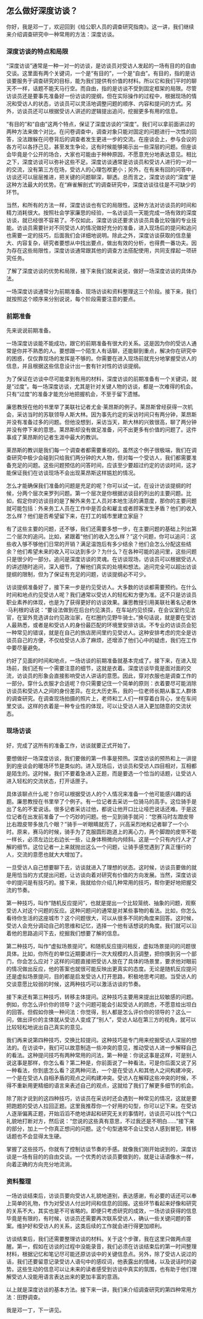## 怎么做好深度访谈？



你好，我是邓一丁，欢迎回到《给公职人员的调查研究指南》。这一讲，我们继续来介绍调查研究中一种常用的方法：深度访谈。

### 深度访谈的特点和局限

“深度访谈”通常是一种一对一的访谈，是访谈员对受访人发起的一场有目的的自由交谈。这里面有两个关键词，一个是“有目的”，一个是“自由”。有目的，指的是访谈要服务于调查研究的目标，能为我们提供有价值的材料。所以它和我们平时的聊天不一样，话题不能天马行空。而自由，指的是访谈不受到固定框架的局限。尽管访谈员还是要事先准备好一份访谈的提纲，但在实际操作的过程中，根据现场的情况和受访人的状态，访谈员可以灵活地调整问题的顺序、内容和提问的方式。另外，访谈员还可以根据受访人讲述的逻辑提出追问，挖掘更多有用的信息。

“有目的”和“自由”这两个特点，保证了深度访谈的“深度”。我们可以拿前面讲过的两种方法来做个对比。在问卷调查中，调查对象只能对固定的问题进行一次性的回答，没法跟躲在问卷背后的调查者发生更进一步的交流。在座谈会上，参与会议的各方可以各抒己见，甚至发生争论，这有时候能够揭示出一些深层的问题。但座谈会毕竟是个公开的场合，大家也可能由于种种原因，不愿意充分地表达意见。相比之下，深度访谈可以弥补这些不足。深度访谈通常是访谈员和受访人进行的一对一的交流，没有第三方在场，受访人的心理包袱更小；另外，在有来有回的问答中，访谈还可以层层推进，把关键的问题聊深，聊透。总而言之，深度访谈的“深度”是这种方法最大的优势。在“麻雀解剖式”的调查研究中，深度访谈往往是不可缺少的环节。

当然，和所有的方法一样，深度访谈也有它的局限性。这种方法对访谈员的时间和精力消耗很大。按照社会学家廉思的经验，一名访谈员一天能完成一场有效的深度访谈，就已经很不容易了。不仅如此，深度访谈还要求访谈员具备比较强的专业技能。访谈员需要针对不同受访人的情况做好充分的准备，进入现场后的提问和追问也需要一定的技巧，后面我们会详细地说明。除此之外，深度访谈获取的信息量大、内容复杂，研究者要想从中找出要点，做出有效的分析，也得费一番功夫。因为存在这些局限性，深度访谈通常跟其他的调查方法搭配使用，共同支撑起一项研究任务。

了解了深度访谈的优势和局限，接下来我们就来说说，做好一场深度访谈的具体办法。

一场深度访谈通常分为前期准备、现场访谈和资料整理这三个阶段。接下来，我们就按照这个顺序来分别说说，每个阶段需要注意的要点。

### 前期准备

先来说说前期准备。

一场深度访谈能不能成功，跟它的前期准备有很大的关系。这是因为你的受访人通常是你并不熟悉的人。要想跟一个陌生人有话聊，还能聊到重点，解决你在研究中的困惑，仅仅靠现场的发挥是不够的。你需要在进入现场前就充分地掌握受访人的信息，并且根据这些信息设计出一套有针对性的访谈提纲。

为了保证在访谈中尽可能拿到有用的材料，深度访谈的前期准备有一个关键词，就是“过度”。每一场深度访谈，尤其是针对关键人物的访谈，都是一次难得的机会。只有“过度”的准备才能充分地把握机会，不至于留下遗憾。

廉思教授在他的书里举了美联社记者尤金·莱昂斯的例子。莱昂斯曾经获得一次机会，采访当时的苏联领导人斯大林。因为事先约定的采访时间只有两分钟，莱昂斯并没有准备过多的问题。但他没想到，采访当天，斯大林的兴致很高，聊了两分钟并没有停下来的意思。莱昂斯却没有做足准备，问不出更多有价值的问题了。这件事成了莱昂斯的记者生涯中最大的教训。

莱昂斯的教训是我们每一个调查者都需要重视的。虽然这个例子很极端，我们在调查研究中极少会碰到只给我们两分钟的大人物，但对每一个受访人，我们都需要准备充足的问题。这些问题预估的问答时间，应该至少要超过约定的访谈时间，这才能保证我们在访谈现场不会出现莱昂斯这样尴尬的情况。

怎么才能确保我们准备的问题是充足的呢？你可以试一试，在设计访谈提纲的时候，分两个层次来罗列问题。第一个层次是你根据访谈目的列出的主要问题。比如，假定你的访谈目的是了解外来务工人员对本地生活的满意度，那你的主要问题就可能包括：外来务工人员在工作中是否会和雇主或者顾客发生矛盾？他们的收入怎么样？他们是否希望留下来，在打工的城市里建立家庭？

有了这些主要的问题，还不够，我们还需要多想一步，在主要问题的基础上列出第二个层次的追问。比如，紧跟着“他们的收入怎么样？”这个问题，你可以追问：这些收入够不够他们日常的开销？满足温饱后有多少结余？他们会怎么分配这些结余？他们希望未来的收入可以达到多少？为什么？在各种可能的追问里，这些问题只是很少的一部分。追问是深度访谈的灵魂。在访谈现场，访谈员可以根据受访人的讲述随时追问，深入细节，了解他们真实的处境和想法。追问完全可以超出访谈提纲的限制，但为了保证有充足的问题，访谈提纲必不可少。

访谈提纲准备好了，接下来一步是约见受访人。大多数的访谈都需要预约。在什么时间和地点约见受访人呢？我们通常以受访人的轻松和方便为准。这不只是访谈员职业素养的体现，也是为了获得更好的访谈效果。廉思教授引用美联社著名记者休·马利根的话说：“要设法做到在后台约见演员，在车站约见侦探，在会议室约见法官，在室外竞选讲台约见政治家，在栏圈约见野牛骑士。”换句话说，就是要在受访人最熟悉，或者是和受访人的身份最匹配的环境里安排访谈。不专业的访谈员会犯一种常见的错误，就是在自己的旅店房间里约见受访人。这种安排考虑的完全是访谈员自己的方便，不仅给受访人添了麻烦，还增添了他们心中的疑虑，我们在工作中要尽量避免。

约好了见面的时间和地点，一场访谈的前期准备就基本完成了。接下来，在进入现场前，我们还有一个需要注意的细节，这就是衣着。深度访谈毕竟是面对面的交流，访谈员的形象会直接影响受访人讲话的意愿。因此，穿对衣服也是调查工作的一部分。穿什么衣服才合适呢？你只需要记住一个简单的原则：衣着要尽可能消除访谈员和受访人之间的身份差异。在北大历史系，我的一位老师长期从事工人群体的调查研究。在调查现场拍摄的照片上，老师和工人们一样穿着白背心，坐在车间里交谈。这样的衣着是一种专业性的体现，可以让受访人进入更加随意的交流状态。

### 现场访谈

好，完成了这所有的准备工作，访谈就要正式开始了。

要想做好一场深度访谈，我们要做的第一件事是预热。深度访谈的预热和上一讲提到的座谈会的暖场环节是类似的。进入现场后，访谈员和受访人四目相对，互相都是陌生的。这时候，我们不要着急进入正题，而是要选一个恰当的话题，让受访人进入轻松的交流状态，打开话匣子。

具体该聊点什么呢？你可以根据受访人的个人情况来准备一个他可能感兴趣的话题。廉思教授在书里举了个例子。有一位记者去采访一位骑马的高手。这位骑手是出了名的不爱说话。很多记者采访过他，都说让他开口比让哑巴说话还难。于是这位记者在出发前准备了一个巧妙的问题。他一见到骑手就问：“您赛马时左蹬皮带比右蹬皮带多放几个眼？”骑手一听眼睛就亮了，兴高采烈地和记者聊了一个小时。原来，赛马的时候，骑手为了克服圆形跑道上的离心力，两个脚蹬的皮带不能一样长，必须左边比右边长一些，让身体稍微向内倾斜。这是一个只有内行人才了解的细节。这位记者一上来就抛出这么一个问题，让骑手感觉遇到了真正懂行的人，交流的意愿也就大大增加了。

一旦受访人自己想要聊下去，访谈就进入了理想的状态。这时候，访谈员要做的就是用恰当的方式提出问题，让访谈向着对研究有价值的方向发展。当然，深度访谈中的提问是有技巧的。接下来，我就给你介绍几种常用的技巧，帮你更好地把握交流的节奏。

第一种技巧，叫作“随机反应提问”，也就是提出一个比较笼统、抽象的问题，观察受访人对这个问题的反应。这种问题问的通常是对某些事物的看法。比如，你怎么看待你生活的这座城市？这个问题很大，可以从很多不同的角度来回答。这时候，受访人会充分调动自己的思维和记忆，选择一个他有话想说的角度。我们就可以沿着他的思路追问下去，挖掘我们想要了解的信息。

第二种技巧，叫作“虚拟场景提问”。和随机反应提问相反，虚拟场景提问的问题很具体。比如，你所在的单位近期要进行一次大规模的人员调整，把你换到另一个部门，你会怎么应对？这样的问题直接把受访人放在了具体的场景里，要求他对眼前的情况做出反应，他的答案也就很可能反映出更真实的态度。无论是随机反应提问还是虚拟场景提问，目的都是启发受访人打开思路，积极地思考问题。当受访人的交谈意愿比较弱的时候，这两种技巧可以激活访谈的节奏。

接下来还有第三种技巧，转移主体提问。这种技巧主要用来提出比较敏感的问题。例如，你怎么评价你的领导？这个问题可能会引起受访人的顾虑，不愿意给出坦白的回答。但假如你换一种问法：你觉得，别人都是怎么评价你的领导的？这么一问，做出评价的主体就从受访人变成了“别人”，受访人站在第三方的视角，就可以比较轻松地说出自己真实的意见。

我们再来说第四种技巧，交换比较提问。这种技巧是专门用来挖掘受访人深层的想法的。在访谈中，我们可以故意制造一些冲突的意见，推动受访人进一步解释自己的看法。这种提问技巧有两种常用的问法，第一种是：你说这事是这样，可是别人说这事是那样，你怎么看？第二种是，你前面说了一种看法，可是你后面又说了另一种看法，你到底怎么看？这两种问法，一个是在受访人和其他人之间构建冲突，一个是在受访人自相矛盾的观点之间构建冲突。受访人在解释这些冲突的时候，不得不重新用更精细的语言来表述自己的观点，这就给了我们了解更多细节的机会。

除了刚才说到的这四种技巧，访谈员在采访时还会遇到一种常见的情况，这就是要把跑题的受访人拉回正题。这里我推荐你一个好用的句型，你可以记下来。在受访人逐渐偏离正题，开始滔滔不绝地讲起和研究无关的事情时，访谈员可以找个气口礼貌地打断对方，然后说：“您说的这些真有意思，不过我还是不明白……”接下来的部分，加上一个你真正想问的问题。这个句型通常不会让受访人感到冒犯，转移话题也不会显得太生硬。

掌握了这些技巧，你就有了控制访谈节奏的手感。就像我们刚开始说到的，深度访谈是一场有目的的自由交谈。一个优秀的访谈员要做到的，就是让话语像水一样，向着正确的方向充分地流淌。

### 资料整理

一场访谈结束后，访谈员要向受访人礼貌地道别，表达感谢，有必要的话还可以奉上简单的礼物，作为对受访人付出时间和信息的回报。这些环节看起来好像和研究的关系不大，其实也是不可省略的。即便只考虑研究的成效，一场访谈获得的信息毕竟是有限的，有时候，访谈员还需要再次联系受访人，确认一些关键问题的答案。维护好和受访人的关系，这类后续的工作就会进行得更加顺利。

访谈结束后，我们还需要整理访谈的材料。关于这个步骤，我在这里只做两点提醒。第一，假如在访谈的过程中没能录音，我们必须在访谈结束后的第一时间整理材料，根据记忆和笔记尽可能还原访谈中的关键信息点。另外，除了受访人说过的话，我们还要留意记录受访人语句中的感叹词，他表露出的情绪，以及说话时的姿势。这些生动的信息可以让未来的读者感受到访谈中真实的氛围，也有助于他们理解受访人没能用语言表达出来的更加丰富的意涵。

以上就是深度访谈的基本方法。接下来一讲，我们来介绍调查研究的第四种常用方法：田野调查。

我是邓一丁，下一讲见。

